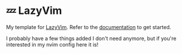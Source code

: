 # 💤 LazyVim

My template for [LazyVim](https://github.com/LazyVim/LazyVim).
Refer to the [documentation](https://lazyvim.github.io/installation) to get started.

I probably have a few things added I don't need anymore, but if you're interested
in my nvim config here it is!

